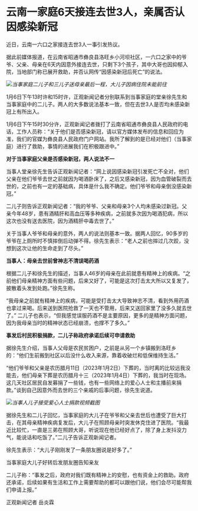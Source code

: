 # 云南一家庭6天接连去世3人，亲属否认因感染新冠

近日，云南一六口之家接连去世3人一事引发热议。

据此前媒体报道，在云南省昭通市彝良县洛旺乡小河坝社区，一六口之家中的爷爷、父亲、母亲在6天内因意外接连去世，只剩下3个孩子，其中大哥也因抑郁入院，当地部门称已展开救助，并否认网传“因感染新冠后死亡”的说法。

![](https://inews.gtimg.com/news_bt/OBfjCHnDrtP6u09y2jmw_ITbs94Q-GUxCOBwS5g3Ucz84AA/1000)_当事家庭二儿子和三儿子送母亲最后一程，大儿子因病住院未能前往_

1月6日下午13时许和15时许，正观新闻记者分别联系到当事家庭的堂亲徐先生和当事家庭中的二儿子。两人的大多数说法基本一致，但在去世3人是否均未感染新冠上有所出入。

1月6日下午15时30分许，正观新闻记者拨打了云南省昭通市彝良县人民政府的电话，工作人员称：“关于他们是否感染新冠，请以官方媒体发布的信息和回应为准，我们的官媒为彝良县人民政府门户网站。我所了解到的是已经对他们（当事家庭）进行了救助，事情的进展我们在积极跟进中。”

**对于当事家庭父亲是否感染新冠，两人说法不一**

当事人堂亲徐先生告诉正观新闻记者：“网上说因感染新冠引发死亡不全对，他们父亲在他们爷爷去世之前就因为喝酒卧床了，之后又感染新冠，因为血管破裂而去世的，之前也有一定的基础病，具体是什么我不确定。他们爷爷和母亲倒没感染新冠。”

二儿子则告诉正观新闻记者：“我的爷爷、父亲和母亲3个人均未感染过新冠。父亲今年48岁，患有酒精肝和高血压等多种疾病，之前就多次因为喝酒犯病，所以这次也没有送去医院，因为酒精肝中毒去世了。”

关于当事人爷爷和母亲的意外，两人的说法则基本一致。据两人回忆，90多岁的爷爷在上厕所时不慎摔倒后动弹不得。徐先生表示：“老人之前也摔过几次跤，没想到这次让他的生命走到了尽头。”

**当事人：母亲去世前曾神志不清误喝药酒**

根据二儿子和徐先生的描述，当事人46岁的母亲在此前就患有精神上的疾病。“之前他们母亲精神方面有些问题，后来又好了，可能是这次打击太大所以又复发了，披散着头发到处跑。”徐先生称。

“我母亲之前就有精神上的疾病，可能是受打击太大导致神志不清，看到外用药酒也拿过来喝。后来送到医院抢救了一天也不管用，后来又送回家里了没多久就去世了。”
二儿子也表示，“但我感觉误服药酒不是主要原因，更多的是精神方面问题，因为我母亲当时的精神状态已经崩溃，也撑不了多久。”

**事发后村民积极捐款，二儿子称政府承诺后续可申请救助**

据徐先生介绍，当事人父母是农民贫困户，之前是从另一个乡镇搬到洛旺乡的：“他们生前搬到社区以后没什么收入来源，靠着收破烂和低保维持生活。”

“他们爷爷和父亲是农历腊月11日（2023年1月2日）下葬的，当时离的比较远我没能去，他们母亲下葬是农历腊月十三（2023年1月4日）下葬的，我当时在现场。这几天社区居民自发募捐了一些钱，也有一些网络上的爱心人士和主播前来捐款。”谈到自己因意外而去世的三个亲戚的后事问题，徐先生说道。

![](https://inews.gtimg.com/news_bt/OQQvZKNUX2ghwvAfA6c7XwSSYtJzDq2_Zj4JZLfxg106gAA/1000)_当事人儿子接受爱心人士捐款视频截图_

据徐先生和二儿子回忆，当事家庭的大儿子在爷爷和父亲去世后也遭受了巨大打击，在其母亲精神疾病复发后，大儿子在照顾母亲时突发休克住进了医院。“我最近比较忙，一直是三弟在照顾大哥，听说现在他已经好点了，除了身上发抖没力气，能说话和吃饭了。”二儿子告诉正观新闻记者。

徐先生表示：“大儿子刚刚发了一条朋友圈说是好多了。”

当事家庭大儿子好转后发朋友圈告知亲友

二儿子称：“事发之后，政府对我们既有精神上的安慰，也有资金上的救助。政府还承诺，后续如果有生活和工作上需要帮助的都可以跟他们说，他们会尽可能帮我们申请上报。”

正观新闻记者 岳炎霖

